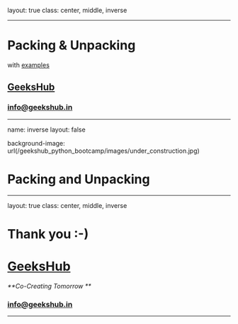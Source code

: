 layout: true
class: center, middle, inverse

---

# Packing & Unpacking
with [examples](examples/packing_unpacking.ipynb)
## [GeeksHub](http://www.geekshub.in)
### [info@geekshub.in](mailto:info@geekshub.in)

---

name: inverse
layout: false

background-image: url(/geekshub_python_bootcamp/images/under_construction.jpg)
# Packing and Unpacking

---
layout: true
class: center, middle, inverse

# Thank you :-)

# [GeeksHub](http://www.geekshub.in)
_**Co-Creating Tomorrow **_
### [info@geekshub.in](mailto:info@geekshub.in)

---